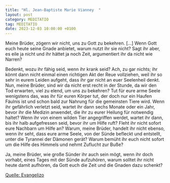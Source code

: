 ```yaml
---
title: "Hl. Jean-Baptiste Marie Vianney  "
layout: post
category: MEDITATIO
tag: MEDITATIO
date: 2023-12-03 10:00:00 +0100
---
```

Meine Brüder, zögern wir nicht, uns zu Gott zu bekehren. […] Wenn Gott euch heute seine Gnade anbietet, warum nutzt ihr sie nicht? Sagt ihr aber, es eile ja nicht und ihr hättet ja noch Zeit, argumentiert ihr da nicht wie Narren? 

Bedenkt, wozu ihr fähig seid, wenn ihr krank seid? Ach, zu gar nichts; ihr könnt dann nicht einmal einen richtigen Akt der Reue vollziehen, weil ihr so sehr in eurem Leiden aufgeht, dass ihr gar nicht an euer Seelenheil denkt.<!--more--> Nun, meine Brüder, sind wir da nicht erst recht in der Stunde, da wir den Tod erwarten, viel zu elend, um uns zu bekehren? Tut für eure arme Seele wenigstens das, was ihr für euren Körper tut, der doch nur ein Haufen Fäulnis ist und schon bald zur Nahrung für die gemeinsten Tiere wird. Wenn ihr gefährlich verletzt seid, wartet ihr dann sechs Monate oder ein Jahr, bevor ihr die Medizin anwendet, die ihr zu eurer Heilung für notwendig haltet? Wenn ihr von einem wilden Tier angegriffen werdet, wartet ihr dann, bis ihr halb aufgefressen seid, bevor ihr um Hilfe ruft? Fleht ihr nicht sofort eure Nachbarn um Hilfe an? Warum, meine Brüder, handelt ihr nicht ebenso, wenn ihr seht, dass eure arme Seele, von der Sünde befleckt und entstellt, unter die Tyrannei der Dämonen gerät? Warum bemüht ihr euch nicht sofort um die Hilfe des Himmels und nehmt Zuflucht zur Buße?

Ja, meine Brüder, wie große Sünder ihr auch sein mögt, wenn ihr doch vorhabt, eines Tages mit der Sünde aufzuhören, warum solltet ihr nicht heute damit aufhören, da Gott euch die Zeit und die Gnaden dazu schenkt?


[Quelle: Evangelizo](https://evangeliumtagfuertag.org/DE/gospel)